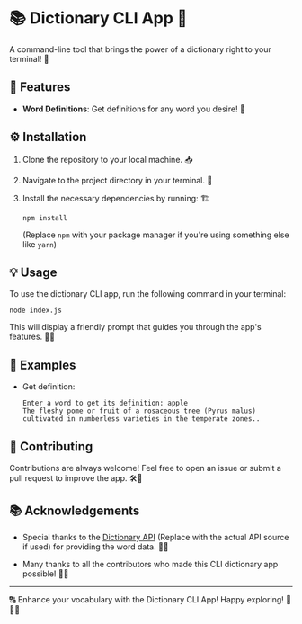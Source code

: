 # 📚 Dictionary CLI App 📖

A command-line tool that brings the power of a dictionary right to your terminal! 🌟

## 🚀 Features

- **Word Definitions**: Get definitions for any word you desire! 📝

## ⚙️ Installation

1. Clone the repository to your local machine. 📥

2. Navigate to the project directory in your terminal. 📂

3. Install the necessary dependencies by running: 🏗️
   ```
   npm install
   ```
   (Replace `npm` with your package manager if you're using something else like `yarn`)

## 💡 Usage

To use the dictionary CLI app, run the following command in your terminal:

```
node index.js
```

This will display a friendly prompt that guides you through the app's features. 🌟💬

## 📝 Examples

- Get definition:
  ```
  Enter a word to get its definition: apple
  The fleshy pome or fruit of a rosaceous tree (Pyrus malus) cultivated in numberless varieties in the temperate zones..
  ```
## 🤝 Contributing

Contributions are always welcome! Feel free to open an issue or submit a pull request to improve the app. 🛠️🌈



## 📚 Acknowledgements

- Special thanks to the [Dictionary API](https://api-ninjas.com/api/dictionary) (Replace with the actual API source if used) for providing the word data. 🙏🌟

- Many thanks to all the contributors who made this CLI dictionary app possible! 🌟👏

---

🔠 Enhance your vocabulary with the Dictionary CLI App! Happy exploring! 🌟📖💬
